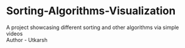 # Sorting-Algorithms-Visualization
A project showcasing different sorting and other algorithms via simple videos
<br>
Author - Utkarsh
